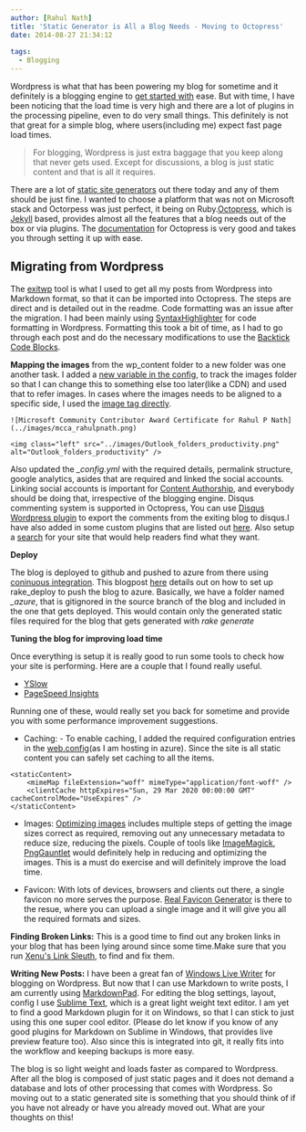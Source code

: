 ```yaml
---
author: [Rahul Nath]
title: 'Static Generator is All a Blog Needs - Moving to Octopress'
date: 2014-08-27 21:34:12
  
tags:
  - Blogging
---
```


Wordpress is what that has been powering my blog for sometime and it definitely is a blogging engine to [get started with](http://www.rahulpnath.com/blog/get-started-with-your-blog/) ease. But with time, I have been noticing that the load time is very high and there are a lot of plugins in the processing pipeline, even to do very small things. This definitely is not that great for a simple blog, where users(including me) expect fast page load times.

> For blogging, Wordpress is just extra baggage that you keep along that never gets used. Except for discussions, a blog is just static content and that is all it requires.

There are a lot of [static site generators](https://www.staticgen.com/) out there today and any of them should be just fine. I wanted to choose a platform that was not on Microsoft stack and Octorpess was just perfect, it being on Ruby.[Octopress](http://octopress.org/), which is [Jekyll](http://jekyllrb.com/) based, provides almost all the features that a blog needs out of the box or via plugins. The [documentation](http://octopress.org/docs/setup/) for Octopress is very good and takes you through setting it up with ease.

## Migrating from Wordpress

The [exitwp](https://github.com/thomasf/exitwp) tool is what I used to get all my posts from Wordpress into Markdown format, so that it can be imported into Octopress. The steps are direct and is detailed out in the readme. Code formatting was an issue after the migration. I had been mainly using [SyntaxHighlighter](http://alexgorbatchev.com/SyntaxHighlighter/) for code formatting in Wordpress. Formatting this took a bit of time, as I had to go through each post and do the necessary modifications to use the [Backtick Code Blocks](http://octopress.org/docs/plugins/backtick-codeblock/).

**Mapping the images** from the wp_content folder to a new folder was one another task. I added a [new variable in the config](http://jekyllrb.com/docs/variables/), to track the images folder so that I can change this to something else too later(like a CDN) and used that to refer images. In cases where the images needs to be aligned to a specific side, I used the [image tag directly](http://stackoverflow.com/questions/255170/markdown-and-image-alignment).

```
![Microsoft Community Contributor Award Certificate for Rahul P Nath](../images/mcca_rahulpnath.png)

<img class="left" src="../images/Outlook_folders_productivity.png" alt="Outlook_folders_productivity" />

```

Also updated the _\_config.yml_ with the required details, permalink structure, google analytics, asides that are required and linked the social accounts. Linking social accounts is important for [Content Authorship](https://plus.google.com/authorship), and everybody should be doing that, irrespective of the blogging engine. Disqus commenting system is supported in Octopress, You can use [Disqus Wordpress plugin](https://wordpress.org/plugins/disqus-comment-system/) to export the comments from the exiting blog to disqus.I have also added in some custom plugins that are listed out [here](https://github.com/rahulpnath/rahulpnath.com/blob/master/MyPlugins.markdown). Also setup a [search](https://www.google.co.in/cse/) for your site that would help readers find what they want.

**Deploy**

The blog is deployed to github and pushed to azure from there using [coninuous integration](http://azure.microsoft.com/en-us/documentation/articles/web-sites-publish-source-control/). This blogpost [here](http://www.ewal.net/2012/08/28/octopress-plus-windows-azure-web-sites/) details out on how to set up rake_deploy to push the blog to azure. Basically, we have a folder named _\_azure_, that is gitignored in the source branch of the blog and included in the one that gets deployed. This would contain only the generated static files required for the blog that gets generated with _rake generate_

**Tuning the blog for improving load time**

Once everything is setup it is really good to run some tools to check how your site is performing. Here are a couple that I found really useful.

- [YSlow](https://developer.yahoo.com/yslow/)
- [PageSpeed Insights](https://developers.google.com/speed/pagespeed/insights/)

Running one of these, would really set you back for sometime and provide you with some performance improvement suggestions.

- Caching: - To enable caching, I added the required configuration entries in the [web.config](https://github.com/rahulpnath/rahulpnath.com/blob/blog/web.config)(as I am hosting in azure). Since the site is all static content you can safely set caching to all the items.

```
<staticContent>
	<mimeMap fileExtension="woff" mimeType="application/font-woff" />
    <clientCache httpExpires="Sun, 29 Mar 2020 00:00:00 GMT" cacheControlMode="UseExpires" />
</staticContent>
```

- Images: [Optimizing images](https://developers.google.com/speed/docs/insights/OptimizeImages) includes multiple steps of getting the image sizes correct as required, removing out any unnecessary metadata to reduce size, reducing the pixels. Couple of tools like [ImageMagick](http://www.imagemagick.org/), [PngGauntlet](http://pnggauntlet.com/) would definitely help in reducing and optimizing the images. This is a must do exercise and will definitely improve the load time.

- Favicon: With lots of devices, browsers and clients out there, a single favicon no more serves the purpose. [Real Favicon Generator](http://realfavicongenerator.net/) is there to the resue, where you can upload a single image and it will give you all the required formats and sizes.

**Finding Broken Links:**
This is a good time to find out any broken links in your blog that has been lying around since some time.Make sure that you run [Xenu's Link Sleuth](http://home.snafu.de/tilman/xenulink.html), to find and fix them.

**Writing New Posts:**
I have been a great fan of [Windows Live Writer](http://www.microsoft.com/en-in/download/details.aspx?id=8621http://www.microsoft.com/en-in/download/details.aspx?id=8621) for blogging on Wordpress. But now that I can use Markdown to write posts, I am currently using [MarkdownPad](http://markdownpad.com/). For editing the blog settings, layout, config I use [Sublime Text](http://www.sublimetext.com/), which is a great light weight text editor. I am yet to find a good Markdown plugin for it on Windows, so that I can stick to just using this one super cool editor. (Please do let know if you know of any good plugins for Markdown on Sublime in Windows, that provides live preview feature too). Also since this is integrated into git, it really fits into the workflow and keeping backups is more easy.

The blog is so light weight and loads faster as compared to Wordpress. After all the blog is composed of just static pages and it does not demand a database and lots of other processing that comes with Wordpress. So moving out to a static generated site is something that you should think of if you have not already or have you already moved out. What are your thoughts on this!
